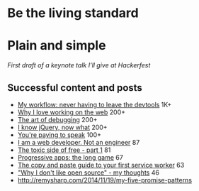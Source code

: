 # Be the living standard

# Plain and simple

*First draft of a keynote talk I'll give at Hackerfest*

## Successful content and posts

- [My workflow: never having to leave the devtools](http://remysharp.com/2012/12/21/my-workflow-never-having-to-leave-devtools/) 1K+
- [Why I love working on the web](https://remysharp.com/2016/01/20/why-i-love-working-with-the-web) 200+
- [The art of debugging](https://remysharp.com/2015/10/14/the-art-of-debugging) 200+
- [I know jQuery, now what](http://remysharp.com/2013/04/19/i-know-jquery-now-what/) 200+
- [You're paying to speak](http://remysharp.com/2014/03/07/youre-paying-to-speak/) 100+
- [I am a web developer. Not an engineer](https://remysharp.com/2015/02/26/i-am-web-developer) 87
- [The toxic side of free - part 1](https://remysharp.com/2015/09/14/jsbin-toxic-part-1) 81
- [Progressive apps: the long game](https://remysharp.com/2016/03/18/progressive-web-apps-the-long-game) 67
- [The copy and paste guide to your first service worker](https://remysharp.com/2016/03/22/the-copy--paste-guide-to-your-first-service-worker) 63
- ["Why I don't like open source" - my thoughts](https://remysharp.com/2015/01/09/dont-like-open-source) 46
- http://remysharp.com/2014/11/19/my-five-promise-patterns
